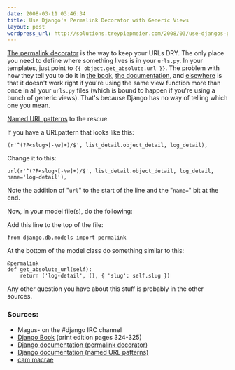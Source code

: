 ```yaml
---
date: 2008-03-11 03:46:34
title: Use Django's Permalink Decorator with Generic Views
layout: post
wordpress_url: http://solutions.treypiepmeier.com/2008/03/use-djangos-permalink-decorator-with-generic-views/
---
```

[The permalink decorator](http://djangobook.com/en/1.0/appendixB/#cn280) is the way to keep your URLs DRY.  The only place you need to define where something lives is in your `urls.py`.  In your templates, just point to `{{ object.get_absolute.url }}`.  The problem with how they tell you to do it in [the book](http://djangobook.com/en/1.0/appendixB/#cn280), [the documentation](http://www.djangoproject.com/documentation/model-api/#the-permalink-decorator), and [elsewhere](http://cammacrae.com/blog/2007/08/20/permalink-decorator-pt-2/) is that it doesn't work right if you're using the same view function more than once in all your `urls.py` files (which is bound to happen if you're using a bunch of generic views).  That's because Django has no way of telling which one you mean.

[Named URL patterns](http://www.djangoproject.com/documentation/url_dispatch/#naming-url-patterns) to the rescue.

If you have a URLpattern that looks like this:

    (r'^(?P<slug>[-\w]+)/$', list_detail.object_detail, log_detail),

Change it to this:

    url(r'^(?P<slug>[-\w]+)/$', list_detail.object_detail, log_detail, name='log-detail'),

Note the addition of "`url`" to the start of the line and the "`name=`" bit at the end.

Now, in your model file(s), do the following:

Add this line to the top of the file:

    from django.db.models import permalink

At the bottom of the model class do something similar to this:

    @permalink
    def get_absolute_url(self):
        return ('log-detail', (), { 'slug': self.slug })

Any other question you have about this stuff is probably in the other sources.

### Sources:

- Magus- on the #django IRC channel
- [Django Book](http://djangobook.com/en/1.0/appendixB/#cn280) (print edition pages 324-325)
- [Django documentation (permalink decorator)](http://www.djangoproject.com/documentation/model-api/#the-permalink-decorator)
- [Django documentation (named URL patterns)](http://www.djangoproject.com/documentation/url_dispatch/#naming-url-patterns)
- [cam macrae](http://cammacrae.com/blog/2007/08/20/permalink-decorator-pt-2/)

